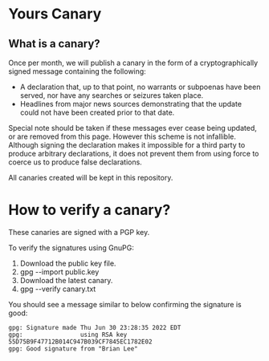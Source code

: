 # Yours Canary

## What is a canary?

Once per month, we will publish a canary in the form of a cryptographically signed message containing the following:

- A declaration that, up to that point, no warrants or subpoenas have been served, nor have any searches or seizures taken place.
- Headlines from major news sources demonstrating that the update could not have been created prior to that date.

Special note should be taken if these messages ever cease being updated, or are removed from this page. However this scheme is not infallible.  Although signing the declaration makes it impossible for a third party to produce arbitrary declarations, it does not prevent them from using force to coerce us to produce false declarations.

All canaries created will be kept in this repository.

# How to verify a canary?

These canaries are signed with a PGP key.

To verify the signatures using GnuPG:

1. Download the public key file.
2. gpg --import public.key
3. Download the latest canary.
4. gpg --verify canary.txt

You should see a message similar to below confirming the signature is good:

```
gpg: Signature made Thu Jun 30 23:28:35 2022 EDT
gpg:                using RSA key 55D75B9F47712B014C947B039CF7845EC1782E02
gpg: Good signature from "Brian Lee"
```
